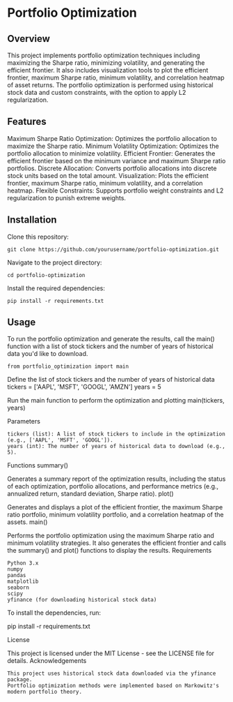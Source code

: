 # Portfolio Optimization
## Overview

This project implements portfolio optimization techniques including maximizing the Sharpe ratio, minimizing volatility, and generating the efficient frontier. It also includes visualization tools to plot the efficient frontier, maximum Sharpe ratio, minimum volatility, and correlation heatmap of asset returns. The portfolio optimization is performed using historical stock data and custom constraints, with the option to apply L2 regularization.

## Features

Maximum Sharpe Ratio Optimization: Optimizes the portfolio allocation to maximize the Sharpe ratio.
Minimum Volatility Optimization: Optimizes the portfolio allocation to minimize volatility.
Efficient Frontier: Generates the efficient frontier based on the minimum variance and maximum Sharpe ratio portfolios.
Discrete Allocation: Converts portfolio allocations into discrete stock units based on the total amount.
Visualization: Plots the efficient frontier, maximum Sharpe ratio, minimum volatility, and a correlation heatmap.
Flexible Constraints: Supports portfolio weight constraints and L2 regularization to punish extreme weights.

## Installation

Clone this repository:

    git clone https://github.com/yourusername/portfolio-optimization.git

Navigate to the project directory:

    cd portfolio-optimization

Install the required dependencies:

    pip install -r requirements.txt

## Usage

To run the portfolio optimization and generate the results, call the main() function with a list of stock tickers and the number of years of historical data you'd like to download.

    from portfolio_optimization import main

Define the list of stock tickers and the number of years of historical data
    tickers = ['AAPL', 'MSFT', 'GOOGL', 'AMZN']
    years = 5

Run the main function to perform the optimization and plotting
    main(tickers, years)

Parameters

    tickers (list): A list of stock tickers to include in the optimization (e.g., ['AAPL', 'MSFT', 'GOOGL']).
    years (int): The number of years of historical data to download (e.g., 5).

Functions
summary()

Generates a summary report of the optimization results, including the status of each optimization, portfolio allocations, and performance metrics (e.g., annualized return, standard deviation, Sharpe ratio).
plot()

Generates and displays a plot of the efficient frontier, the maximum Sharpe ratio portfolio, minimum volatility portfolio, and a correlation heatmap of the assets.
main()

Performs the portfolio optimization using the maximum Sharpe ratio and minimum volatility strategies. It also generates the efficient frontier and calls the summary() and plot() functions to display the results.
Requirements

    Python 3.x
    numpy
    pandas
    matplotlib
    seaborn
    scipy
    yfinance (for downloading historical stock data)

To install the dependencies, run:

pip install -r requirements.txt

License

This project is licensed under the MIT License - see the LICENSE file for details.
Acknowledgements

    This project uses historical stock data downloaded via the yfinance package.
    Portfolio optimization methods were implemented based on Markowitz's modern portfolio theory.